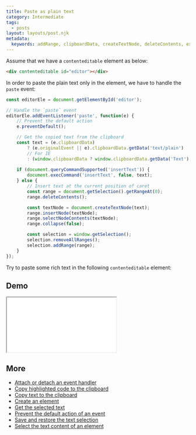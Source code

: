 ```yaml
---
title: Paste as plain text
category: Intermediate
tags:
  - posts
layout: layouts/post.njk
metadata:
  keywords: addRange, clipboardData, createTextNode, deleteContents, execCommand, getRangeAt, getSelection, get text from clipboard, insertNode, insert text current position, paste plain text, queryCommandSupported removeAllRanges, selectNodeContents
---
```


Assume that we have a `contenteditable` element as below:

```html
<div contenteditable id="editor"></div>
```

In order to paste the plain text only in the element, we have to handle the `paste` event:

```js
const editorEle = document.getElementById('editor');

// Handle the `paste` event
editorEle.addEventListener('paste', function(e) {
    // Prevent the default action
    e.preventDefault();

    // Get the copied text from the clipboard
    const text = (e.clipboardData)
        ? (e.originalEvent || e).clipboardData.getData('text/plain')
        // For IE
        : (window.clipboardData ? window.clipboardData.getData('Text') : '');
    
    if (document.queryCommandSupported('insertText')) {
        document.execCommand('insertText', false, text);
    } else {
        // Insert text at the current position of caret
        const range = document.getSelection().getRangeAt(0);
        range.deleteContents();

        const textNode = document.createTextNode(text);
        range.insertNode(textNode);
        range.selectNodeContents(textNode);
        range.collapse(false);

        const selection = window.getSelection();
        selection.removeAllRanges();
        selection.addRange(range);
    }
});
```

Try to paste some rich text in the following `contenteditable` element:

## Demo

<iframe src='/demo/paste-as-plain-text/index.html'></iframe>

## More

* [Attach or detach an event handler](/attach-or-detach-an-event-handler)
* [Copy highlighted code to the clipboard](/copy-highlighted-code-to-the-clipboard)
* [Copy text to the clipboard](/copy-text-to-the-clipboard)
* [Create an element](/create-an-element)
* [Get the selected text](/get-the-selected-text)
* [Prevent the default action of an event](/prevent-the-default-action-of-an-event)
* [Save and restore the text selection](/save-and-restore-the-text-selection)
* [Select the text content of an element](/select-the-text-content-of-an-element)